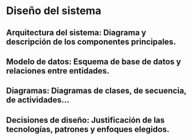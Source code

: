 # Diseño del sistema

## Arquitectura del sistema: Diagrama y descripción de los componentes principales.

## Modelo de datos: Esquema de base de datos y relaciones entre entidades.

## Diagramas: Diagramas de clases, de secuencia, de actividades...

## Decisiones de diseño: Justificación de las tecnologías, patrones y enfoques elegidos.
